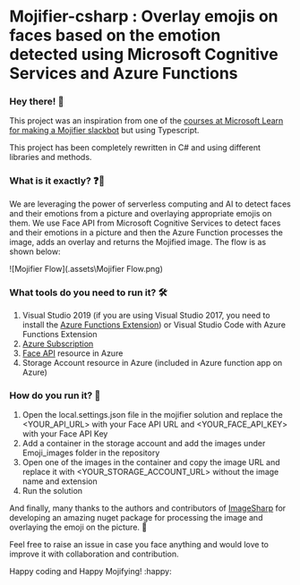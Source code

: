 # Mojifier-csharp : Overlay emojis on faces based on the emotion detected using Microsoft Cognitive Services and Azure Functions

### Hey there! :wave:

This project was an inspiration from one of the [courses at Microsoft Learn for making a Mojifier slackbot](https://docs.microsoft.com/en-us/learn/modules/replace-faces-with-emojis-matching-emotion/?WT.mc_id=mojiifierweb-mojifier-ashussai) but using Typescript. 

This project has been completely rewritten in C# and using different libraries and methods.



### What is it exactly? :question::thinking:

We are leveraging the power of serverless computing and AI to detect faces and their emotions from a picture and overlaying appropriate emojis on them. We use Face API from Microsoft Cognitive Services to detect faces and their emotions in a picture and then the Azure Function processes the image, adds an overlay and returns the Mojified image. The flow is as shown below:

![Mojifier Flow](.assets\Mojifier Flow.png)



### What tools do you need to run it? :hammer_and_wrench:

1. Visual Studio 2019 (if you are using Visual Studio 2017, you need to install the [Azure Functions Extension](https://marketplace.visualstudio.com/items?itemName=VisualStudioWebandAzureTools.AzureFunctionsandWebJobsTools)) or Visual Studio Code with Azure Functions Extension
2. [Azure Subscription](https://azure.microsoft.com/en-us/)
3. [Face API](https://azure.microsoft.com/en-us/services/cognitive-services/face/) resource in Azure
4. Storage Account resource in Azure (included in Azure function app on Azure)



### How do you run it? :runner:

1. Open the local.settings.json file in the mojifier solution and replace the  <YOUR_API_URL> with your Face API URL and  <YOUR_FACE_API_KEY> with your Face API Key
2. Add a container in the storage account and add the images under Emoji_images folder in the repository
3. Open one of the images in the container and copy the image URL and replace it with  <YOUR_STORAGE_ACCOUNT_URL> without the image name and extension
4. Run the solution



And finally, many thanks to the authors and contributors of [ImageSharp](https://github.com/SixLabors/ImageSharp) for developing an amazing nuget package for processing the image and overlaying the emoji on the picture. :tada:

Feel free to raise an issue in case you face anything and would love to improve it with collaboration and contribution. 

Happy coding and Happy Mojifying! :happy: 

